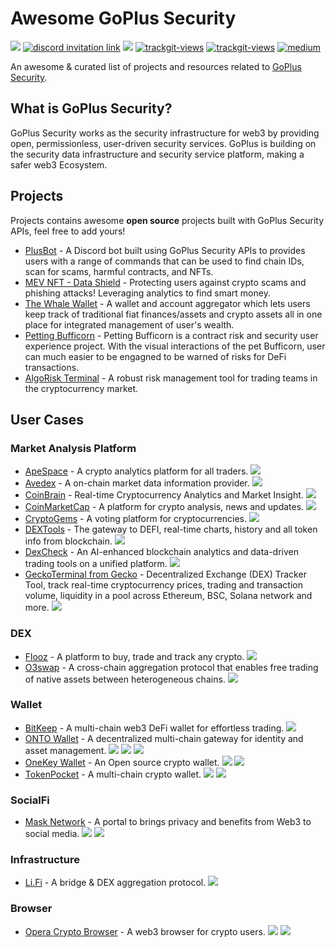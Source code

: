 # Awesome GoPlus Security

<a href="https://awesome.re"><img src="https://awesome.re/badge-flat2.svg"></a>
<a href="https://discord.com/invite/5cvSsaT8N5"><img alt="discord invitation link" src="https://dcbadge.vercel.app/api/server/5cvSsaT8N5?style=flat"></a>
<a href="https://t.me/GoPlusSecurity"><img src="https://img.shields.io/endpoint?color=neon&style=flat-square&url=https%3A%2F%2Ftg.sumanjay.workers.dev%2FGoPlusSecurity"></a>
<a href="https://twitter.com/GoplusSecurity"><img src="https://img.shields.io/twitter/follow/GoplusSecurity?style=social" alt="trackgit-views" /></a>
<a href="https://twitter.com/GoplusEco"><img src="https://img.shields.io/twitter/follow/GoplusEco?style=social" alt="trackgit-views" /></a>
<a href="https://goplussecurity.medium.com/"><img src="https://img.shields.io/badge/Medium-@GoPlusSecurity-12100E?logo=medium&logoColor=white&style=plastic" alt="medium"></a>

An awesome & curated list of projects and resources related to [GoPlus Security](https://gopluslabs.io/). 

## What is GoPlus Security?
GoPlus Security works as the security infrastructure for web3 by providing open, permissionless, user-driven security services. GoPlus is building on the security data infrastructure and security service platform, making a safer web3 Ecosystem.


## Projects
Projects contains awesome **open source** projects built with GoPlus Security APIs, feel free to add yours!
- [PlusBot](https://github.com/hardtogivename/plusbot) - A Discord bot built using GoPlus Security APIs to provides users with a range of commands that can be used to find chain IDs, scan for scams, harmful contracts, and NFTs.
- [MEV NFT - Data Shield](https://github.com/PeterisPrieditis/ETHDenver23-DataShield) - Protecting users against crypto scams and phishing attacks! Leveraging analytics to find smart money.
- [The Whale Wallet](https://github.com/thewhalewallet/thewhalewallet) - A wallet and account aggregator which lets users keep track of traditional fiat finances/assets and crypto assets all in one place for integrated management of user's wealth.
- [Petting Bufficorn](https://github.com/buryhuang/ethdenver-petting-bufficorn) - Petting Bufficorn is a contract risk and security user experience project. With the visual interactions of the pet Bufficorn, user can much easier to be engagned to be warned of risks for DeFi transactions.
- [AlgoRisk Terminal](https://github.com/andrewsiah/risk-terminal) - A robust risk management tool for trading teams in the cryptocurrency market.

## User Cases
### Market Analysis Platform
- [ApeSpace](https://apespace.io/) - A crypto analytics platform for all traders. ![](https://img.shields.io/badge/GoPlus_Token_Security_API-42F54B)
- [Avedex](https://avedex.cc/) - A on-chain market data information provider. ![](https://img.shields.io/badge/GoPlus_Token_Security_API-42F54B)
- [CoinBrain](https://coinbrain.com/) - Real-time Cryptocurrency Analytics and Market Insight. ![](https://img.shields.io/badge/GoPlus_Token_Security_API-42F54B)
- [CoinMarketCap](https://coinmarketcap.com/) - A platform for crypto analysis, news and updates. ![](https://img.shields.io/badge/GoPlus_Token_Security_API-42F54B)
- [CryptoGems](https://www.cryptogems.info/) - A voting platform for cryptocurrencies. ![](https://img.shields.io/badge/GoPlus_Token_Security_API-42F54B)
- [DEXTools](https://www.dextools.io) - The gateway to DEFI, real-time charts, history and all token info from blockchain. ![](https://img.shields.io/badge/GoPlus_Token_Security_API-42F54B)
- [DexCheck](https://dexcheck.io/) - An AI-enhanced blockchain analytics and data-driven trading tools on a unified platform. ![](https://img.shields.io/badge/GoPlus_Token_Security_API-42F54B)
- [GeckoTerminal from Gecko](https://www.geckoterminal.com/) - Decentralized Exchange (DEX) Tracker Tool, track real-time cryptocurrency prices, trading and transaction volume, liquidity in a pool across Ethereum, BSC, Solana network and more. ![](https://img.shields.io/badge/GoPlus_Token_Security_API-42F54B)
### DEX
- [Flooz](https://flooz.xyz/) -  A platform to buy, trade and track any crypto. ![](https://img.shields.io/badge/GoPlus_Token_Security_API-42F54B)
- [O3swap](https://o3swap.com/) - A cross-chain aggregation protocol that enables free trading of native assets between heterogeneous chains. ![](https://img.shields.io/badge/GoPlus_Token_Security_API-42F54B)
### Wallet
- [BitKeep](https://bitkeep.com) - A multi-chain web3 DeFi wallet for effortless trading. ![](https://img.shields.io/badge/GoPlus_Token_Security_API-42F54B)
- [ONTO Wallet](https://onto.app/) - A decentralized multi-chain gateway for identity and asset management. ![](https://img.shields.io/badge/GoPlus_Token_Security_API-42F54B) ![](https://img.shields.io/badge/GoPlus_Approval_Security_API-8A2BE2) ![](https://img.shields.io/badge/GoPlus_NFT_Security_API-4251F5)
- [OneKey Wallet](https://www.onekey.so/) - An Open source crypto wallet. ![](https://img.shields.io/badge/GoPlus_Token_Security_API-42F54B) ![](https://img.shields.io/badge/GoPlus_dApp_Security_Info_API-F5AA42)
- [TokenPocket](https://www.tokenpocket.pro/) - A multi-chain crypto wallet. ![](https://img.shields.io/badge/GoPlus_Token_Security_API-42F54B) ![](https://img.shields.io/badge/GoPlus_Approval_Security_API-8A2BE2)
### SocialFi
- [Mask Network](https://mask.io/) - A portal to brings privacy and benefits from Web3 to social media. ![](https://img.shields.io/badge/GoPlus_Token_Security_API-42F54B) ![](https://img.shields.io/badge/GoPlus_NFT_Security_API-4251F5)
### Infrastructure
- [Li.Fi](https://li.fi/) - A bridge & DEX aggregation protocol. ![](https://img.shields.io/badge/GoPlus_Token_Security_API-42F54B)
### Browser
- [Opera Crypto Browser](https://www.opera.com/crypto/next) - A web3 browser for crypto users. ![](https://img.shields.io/badge/GoPlus_Malicious_Address_API-F54242) ![](https://img.shields.io/badge/GoPlus_dApp_Security_Info_API-F5AA42)
